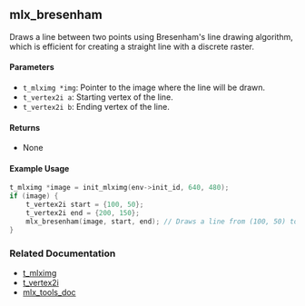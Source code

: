 ## mlx_bresenham
Draws a line between two points using Bresenham's line drawing algorithm, which is efficient for creating a straight line with a discrete raster.

#### Parameters
- `t_mlximg *img`: Pointer to the image where the line will be drawn.
- `t_vertex2i a`: Starting vertex of the line.
- `t_vertex2i b`: Ending vertex of the line.

#### Returns
- None

#### Example Usage
```c
t_mlximg *image = init_mlximg(env->init_id, 640, 480);
if (image) {
    t_vertex2i start = {100, 50};
    t_vertex2i end = {200, 150};
    mlx_bresenham(image, start, end); // Draws a line from (100, 50) to (200, 150)
}
```

### Related Documentation
- [t_mlximg](./t_mlximg.md)
- [t_vertex2i](../vertex/vertex2i/vertex2i.md)
- [mlx_tools_doc](./mlx-tools-doc.md)
